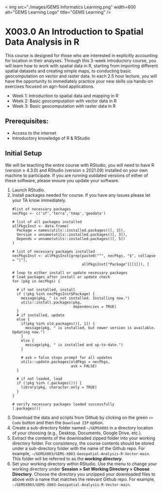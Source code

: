 < img src="./images/GEMS Informatics Learning.png" width=600 alt="GEMS Learning Logo" title="GEMS Learning" />

# X003.0 An Introduction to Spatial Data Analysis in R

This course is designed for those who are interested in explicitly accounting for location in their analyses. Through this 3-week introductory course, you will learn how to work with spatial data in R, starting from importing different spatial datasets and creating simple maps, to conducting basic geocomputation on vector and raster data. In each 2.5 hour lecture, you will have the opportunity to immediately practice your new skills via hands-on exercises focused on agri-food applications. 

- Week 1: Introduction to spatial data and mapping in R
- Week 2: Basic geocomputation with vector data in R
- Week 3: Basic geocomputation with raster data in R 

## Prerequisites: 
- Access to the internet
- Introductory knowledge of R & RStudio  

## Initial Setup
We will be teaching the entire course with RStudio, you will need to have R (version ≥ 4.3.0) and RStudio (version ≥ 2021.09) installed on your own machine to participate. If you are running outdated versions of either of these software, please ensure you update your software.

1. Launch RStudio. 
2. Install packages needed for course. If you have any issues please let your TA know immediately. 
    ```shell
    #list of necessary packages 
    necPkgs <- c('sf','terra','tmap','geodata')
    
    # list of all packages installed 
    allPkgsInst <- data.frame(
      Package = names(utils::installed.packages()[, 3]),
      Version = unname(utils::installed.packages()[, 3]),
      Depends = unname(utils::installed.packages()[, 5])
    )

    # list of necessary packages installed 
    necPkgsInst <- allPkgsInst[grep(paste0("^", necPkgs, "$", collapse = "|"),
                                    allPkgsInst["Package"][[1]]), ]
    
    # loop to either install or update necessary packages
    # load packages after install or update check
    for (pkg in necPkgs) {
    
      # if not installed, install
      if (!pkg %in% necPkgsInst$Package) {
        message(pkg, " is not installed. Installing now.")
        utils::install.packages(pkg, 
                                dependencies = TRUE)
      }
      # if installed, update
      else {
        if(pkg %in% old.packages()[, 1]) {
          message(pkg, " is installed, but newer version is available. Updating now.")
        }
        else {
          message(pkg, " is installed and up-to-date.")
        }
        
        # ask = false stops prompt for all updates
        utils::update.packages(oldPkgs = necPkgs, 
                               ask = FALSE)
      }
      
      # if not loaded, load
      if (!pkg %in% (.packages())) {
        library(pkg, character.only = TRUE)
      }
    }
    
    # verify necessary packages loaded successfully
    (.packages())
    ```
3. Download the data and scripts from Github by clicking on the green `<> Code` button and then the `Download ZIP` option.
4. Create a sub-directory folder named `~/GEMSX003` in a directory location of your choosing (e.g., Desktop, Documents, Google Drive, etc.).
5. Extract the contents of the downloaded zipped folder into your working directory folder. For consistency, the course contents should be stored under a sub-directory folder with the name of the Github repo. For example, `~/GEMSX003/GEMS-X003-Geospatial-Analysis-R-Vector-main`. This folder will be referred to as the ***working directory***.
6. Set your working directory within RStudio. Use the menu to change your working directory under **Session > Set Working Directory > Choose Directory**. Choose the directory you unzipped your downloaded files to above with a name that matches the relevant Github repo. For example, `~/GEMSX003/GEMS-X003-Geospatial-Analysis-R-Vector-main`.
